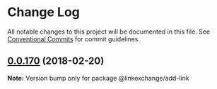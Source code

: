 # Change Log

All notable changes to this project will be documented in this file.
See [Conventional Commits](https://conventionalcommits.org) for commit guidelines.

<a name="0.0.170"></a>
## [0.0.170](https://github.com/Userfeeds/Apps/compare/v0.0.168...v0.0.170) (2018-02-20)





**Note:** Version bump only for package @linkexchange/add-link
